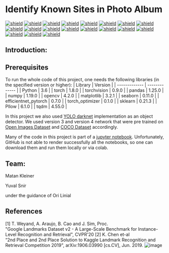 # Identify Known Sites in Photo Album
 
[![shield](https://img.shields.io/badge/machine-learning-purple)](https://memegenerator.net/instance/55888623/x-x-everywhere-machine-learning-machine-learning-everywhere)
[![shield](https://img.shields.io/badge/python-3.6-blue)](https://www.python.org/)
[![shield](https://img.shields.io/badge/torch-1.8.0-green)](https://pytorch.org/)
[![shield](https://img.shields.io/badge/torchvision-0.9.0-green)](http://pytorch.org/vision/stable/index.html)
[![shield](https://img.shields.io/badge/pandas-0.25.0-green)](https://pandas.pydata.org/)
[![shield](https://img.shields.io/badge/numpy-1.19.5-green)](https://numpy.org/)
[![shield](https://img.shields.io/badge/opencv-0.25.0-green)](https://opencv.org/)
[![shield](https://img.shields.io/badge/matplotlib-1.19.5-green)](https://matplotlib.org/)
[![shield](https://img.shields.io/badge/seaborn-0.11.0-green)](https://seaborn.pydata.org/)
[![shield](https://img.shields.io/badge/efficientnet_pytorch-0.7.0-green)](https://github.com/lukemelas/EfficientNet-PyTorch)
[![shield](https://img.shields.io/badge/torch_optimizer-0.1.0-green)](https://pypi.org/project/torch-optimizer/)
[![shield](https://img.shields.io/badge/sklearn-0.21.3-green)](https://scikit-learn.org/stable/)
[![shield](https://img.shields.io/badge/PIllow-6.1.0-green)](https://pillow.readthedocs.io/en/stable/)
[![shield](https://img.shields.io/badge/tqdm-4.55.0-green)](https://github.com/tqdm/tqdm)
[![shield](https://img.shields.io/badge/yolo-v3-yellow)](https://pjreddie.com/darknet/yolo/)
[![shield](https://img.shields.io/badge/yolo-v4-yellow)](https://github.com/AlexeyAB/darknet)
[![shield](https://img.shields.io/badge/GLD-v2-red)](https://storage.googleapis.com/gld-v2/web/index.html)
[![shield](https://img.shields.io/badge/OpenImagesDataset-v4-red)](https://storage.googleapis.com/openimages/web/factsfigures_v4.html)
[![shield](https://img.shields.io/badge/COCO-Dataset-red)](https://storage.googleapis.com/gld-v2/web/index.html)

## Introduction:

## Prerequisites
To run the whole code of this project, one needs the following libraries (in the specified version or higher):
| Library | Version |
| ------------- | ------------- |
| Python | 3.6 |
| torch | 1.8.0 |
| torchvision | 0.9.0 |
| pandas | 1.25.0 |
| numpy | 1.19.0 |
| opencv | 4.2.0 |
| matplotlib | 3.2.1 |
| seaborn | 0.11.0 |
| efficientnet_pytorch | 0.7.0 |
| torch_optimizer | 0.1.0 |
| sklearn | 0.21.3 |
| PIlow | 6.1.0 |
| tqdm | 4.55.0 |

In this project we also used [YOLO darknet](https://github.com/AlexeyAB/darknet) implementation as an object detector. We used version 3 and version 4 network that were pre trained on [Open Images Dataset](https://storage.googleapis.com/openimages/web/factsfigures_v4.html) and [COCO Dataset](https://storage.googleapis.com/gld-v2/web/index.html) accordingly. 

Many of the code in this project is part of a [jupyter notebook](https://jupyter.org/). Unfortunately, GitHub is not able to render successfully all the notebooks, so one can download them and run them locally or via colab. 

## Team:

Matan Kleiner 

Yuval Snir 

under the guidance of Ori Linial

## References

[1] T. Weyand, A. Araujo, B. Cao and J. Sim, Proc.  
	"Google Landmarks Dataset v2 - A Large-Scale Benchmark for 	Instance-Level Recognition and Retrieval", CVPR'20
[2] K. Chen et-al  
	“2nd Place and 2nd Place Solution to Kaggle Landmark 	Recognition and Retrieval Competition 2019", arXiv:1906.03990 	[cs.CV], Jun. 2019.
![image](https://user-images.githubusercontent.com/63591190/111691365-e6fec580-8836-11eb-9916-b4b279d287b3.png)


